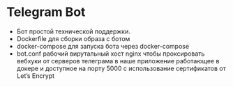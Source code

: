 # Telegram Bot
- Бот простой технической поддержки. 
- Dockerfile для сборки образа с  ботом
- docker-compose для запуска бота  через docker-compose 
- bot.conf рабочий вирутальный хост nginx чтобы проксировать вебхуки от серверов телеграма в наше приложение работающее в докере и доступное на порту 5000 с использование сертификатов от Let’s Encrypt

